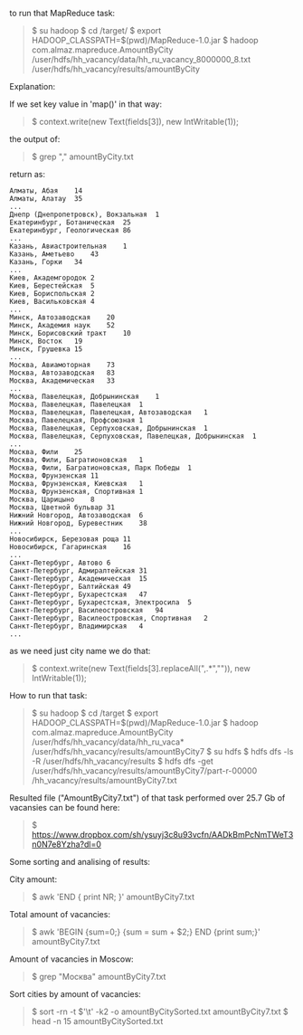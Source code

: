 to run that MapReduce task:

> $ su hadoop
> $ cd <MapReduce project>/target/
> $ export HADOOP_CLASSPATH=$(pwd)/MapReduce-1.0.jar
> $ hadoop com.almaz.mapreduce.AmountByCity /user/hdfs/hh_vacancy/data/hh_ru_vacancy_8000000_8.txt /user/hdfs/hh_vacancy/results/amountByCity

Explanation:

If we set key value in 'map()' in that way:
> $ context.write(new Text(fields[3]), new IntWritable(1));

the output of: 

> $ grep "," amountByCity.txt

return as:

```
Алматы, Абая	14
Алматы, Алатау	35
...
Днепр (Днепропетровск), Вокзальная	1
Екатеринбург, Ботаническая	25
Екатеринбург, Геологическая	86
...
Казань, Авиастроительная	1
Казань, Аметьево	43
Казань, Горки	34
...
Киев, Академгородок	2
Киев, Берестейская	5
Киев, Бориспольская	2
Киев, Васильковская	4
...
Минск, Автозаводская	20
Минск, Академия наук	52
Минск, Борисовский тракт	10
Минск, Восток	19
Минск, Грушевка	15
...
Москва, Авиамоторная	73
Москва, Автозаводская	83
Москва, Академическая	33
...
Москва, Павелецкая, Добрынинская	1
Москва, Павелецкая, Павелецкая	1
Москва, Павелецкая, Павелецкая, Автозаводская	1
Москва, Павелецкая, Профсоюзная	1
Москва, Павелецкая, Серпуховская, Добрынинская	1
Москва, Павелецкая, Серпуховская, Павелецкая, Добрынинская	1
...
Москва, Фили	25
Москва, Фили, Багратионовская	1
Москва, Фили, Багратионовская, Парк Победы	1
Москва, Фрунзенская	11
Москва, Фрунзенская, Киевская	1
Москва, Фрунзенская, Спортивная	1
Москва, Царицыно	8
Москва, Цветной бульвар	31
Нижний Новгород, Автозаводская	6
Нижний Новгород, Буревестник	38
...
Новосибирск, Березовая роща	11
Новосибирск, Гагаринская	16
...
Санкт-Петербург, Автово	6
Санкт-Петербург, Адмиралтейская	31
Санкт-Петербург, Академическая	15
Санкт-Петербург, Балтийская	49
Санкт-Петербург, Бухарестская	47
Санкт-Петербург, Бухарестская, Электросила	5
Санкт-Петербург, Василеостровская	94
Санкт-Петербург, Василеостровская, Спортивная	2
Санкт-Петербург, Владимирская	4
...
```

as we need just city name we do that:

> $ context.write(new Text(fields[3].replaceAll(",.*","")), new IntWritable(1));


How to run that task:

> $ su hadoop
> $ cd <MapReduceProjRootDir>/target
> $ export HADOOP_CLASSPATH=$(pwd)/MapReduce-1.0.jar
> $ hadoop com.almaz.mapreduce.AmountByCity /user/hdfs/hh_vacancy/data/hh_ru_vaca* /user/hdfs/hh_vacancy/results/amountByCity7
> $ su hdfs
> $ hdfs dfs -ls -R /user/hdfs/hh_vacancy/results
> $ hdfs dfs -get /user/hdfs/hh_vacancy/results/amountByCity7/part-r-00000 <yourHomeDir>/hh_vacancy/results/amountByCity7.txt

Resulted file ("AmountByCity7.txt") of that task performed over 25.7 Gb of vacansies can be found here:

> $ https://www.dropbox.com/sh/ysuyj3c8u93vcfn/AADkBmPcNmTWeT3n0N7e8Yzha?dl=0

Some sorting and analising of results:

City amount:

> $ awk 'END { print NR; }' amountByCity7.txt

Total amount of vacancies:

> $ awk 'BEGIN {sum=0;} {sum = sum + $2;} END {print sum;}' amountByCity7.txt

Amount of vacancies in Moscow:

> $ grep "Москва" amountByCity7.txt

Sort cities by amount of vacancies:

> $ sort -rn -t $'\t' -k2 -o amountByCitySorted.txt amountByCity7.txt
> $ head -n 15 amountByCitySorted.txt






